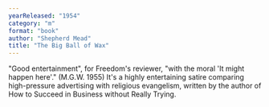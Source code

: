```yaml
---
yearReleased: "1954"
category: "m"
format: "book"
author: "Shepherd Mead"
title: "The Big Ball of Wax"
---
```

"Good entertainment", for Freedom's reviewer, "with  the moral 'It might happen here'." (M.G.W. 1955) It's a highly entertaining  satire comparing high-pressure advertising with religious evangelism, written by  the author of How to Succeed in Business without Really Trying.